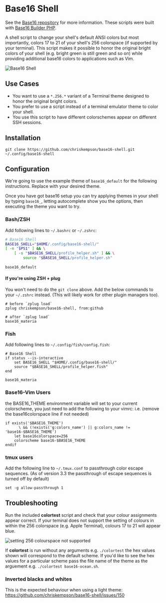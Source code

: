 # Base16 Shell
See the [Base16 repository](https://github.com/chriskempson/base16) for more information.
These scripts were built with [Base16 Builder PHP](https://github.com/chriskempson/base16-builder-php).

A shell script to change your shell's default ANSI colors but most importantly, colors 17 to 21 of your shell's 256 colorspace (if supported by your terminal). This script makes it possible to honor the original bright colors of your shell (e.g. bright green is still green and so on) while providing additional base16 colors to applications such as Vim.

![Base16 Shell](base16-shell.png)

## Use Cases

* You want to use a `*.256.*` variant of a Terminal theme designed to honor the original bright colors.
* You prefer to use a script instead of a terminal emulator theme to color your shell.
* You use this script to have different colorschemes appear on different SSH sessions.

## Installation

```shell
git clone https://github.com/chriskempson/base16-shell.git ~/.config/base16-shell
```

## Configuration

We're going to use the example theme of `base16_default` for the following instructions.
Replace with your desired theme.

Once you have got base16 setup you can try applying themes in your shell by typing `base16_`, letting autocomplete show you the options, then executing the theme you want to try.

### Bash/ZSH

Add following lines to `~/.bashrc` or `~/.zshrc`:

```bash
# Base16 Shell
BASE16_SHELL="$HOME/.config/base16-shell/"
[ -n "$PS1" ] && \
    [ -s "$BASE16_SHELL/profile_helper.sh" ] && \
        source "$BASE16_SHELL/profile_helper.sh"
        
base16_default
```

#### If you're using ZSH + plug

You won't need to do the `git clone` above.
Add the below commands to your `~/.zshrc` instead.
(This will likely work for other plugin managers too).

```
# before `zplug load`
zplug chriskempson/base16-shell, from:github

# after `zplug load`
base16_materia
```

### Fish

Add following lines to `~/.config/fish/config.fish`:

```fish
# Base16 Shell
if status --is-interactive
    set BASE16_SHELL "$HOME/.config/base16-shell/"
    source "$BASE16_SHELL/profile_helper.fish"
end

base16_materia
```

### Base16-Vim Users

the BASE16_THEME environment variable will set to your current colorscheme, you just need to add the following to your vimrc: i.e. (remove the base16colorspace line if not needed)

    if exists('$BASE16_THEME')
          \ && (!exists('g:colors_name') || g:colors_name != 'base16-$BASE16_THEME')
        let base16colorspace=256
        colorscheme base16-$BASE16_THEME
    endif

### tmux users

Add the following line to `~/.tmux.conf` to passthrough color escape sequences.
(As of version 3.3 the passthrough of escape sequences is turned off by default)

```tmux
set -g allow-passthrough 1
```

## Troubleshooting

Run the included **colortest** script and check that your colour assignments appear correct. If your teminal does not support the setting of colours in within the 256 colorspace (e.g. Apple Terminal), colours 17 to 21 will appear blue.

![setting 256 colourspace not supported](setting-256-colourspace-not-supported.png)

If **colortest** is run without any arguments e.g. `./colortest` the hex values shown will correspond to the default scheme. If you'd like to see the hex values for a particular scheme pass the file name of the theme as the arguement e.g. `./colortest base16-ocean.sh`.

### Inverted blacks and whites

This is the expected behaviour when using a light theme:
https://github.com/chriskempson/base16-shell/issues/150
